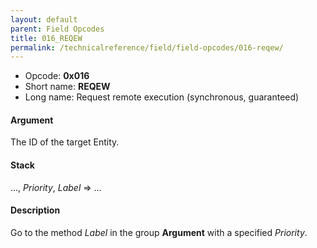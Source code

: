 ```yaml
---
layout: default
parent: Field Opcodes
title: 016_REQEW
permalink: /technicalreference/field/field-opcodes/016-reqew/
---
```


-   Opcode: **0x016**
-   Short name: **REQEW**
-   Long name: Request remote execution (synchronous, guaranteed)

#### Argument

The ID of the target Entity.

#### Stack

..., *Priority*, *Label* =&gt; ...

#### Description

Go to the method *Label* in the group **Argument** with a specified *Priority*.
